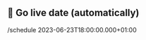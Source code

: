 ## 📆 Go live date (automatically)
<!-- This is Lisbon time -->
<!-- The actual time the PR will be automatically merged may vary -->
/schedule 2023-06-23T18:00:00.000+01:00
